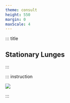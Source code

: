 ```yaml
---
theme: consult
height: 550
margin: 0
maxScale: 4
---
```

<!-- slide template="[[gym-ex]]" -->

::: title
## Stationary Lunges
:::

::: instruction

![](https://thumbs.gfycat.com/PlaintiveTastyEmu-size_restricted.gif)

:::